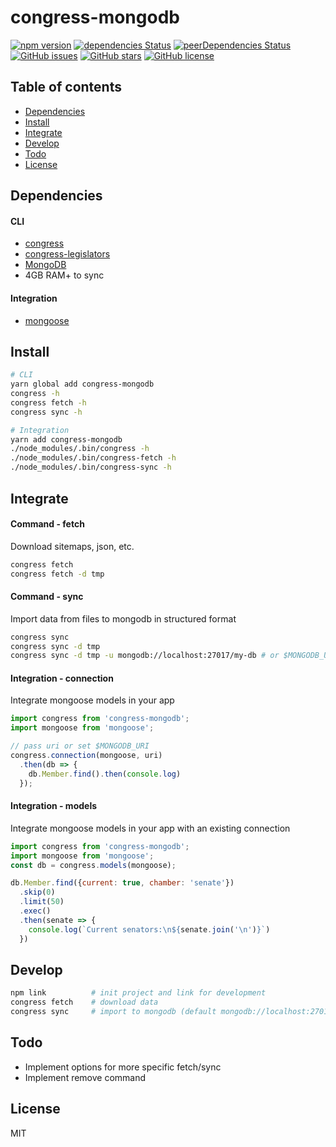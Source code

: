 # congress-mongodb

[![npm version](https://badge.fury.io/js/congress-mongodb.svg)](http://badge.fury.io/js/congress-mongodb)
[![dependencies Status](https://david-dm.org/hboylan/congress-mongodb/status.svg)](https://david-dm.org/hboylan/congress-mongodb)
[![peerDependencies Status](https://david-dm.org/hboylan/congress-mongodb/peer-status.svg)](https://david-dm.org/hboylan/congress-mongodb?type=peer)
[![GitHub issues](https://img.shields.io/github/issues/hboylan/congress-mongodb.svg)](https://github.com/hboylan/congress-mongodb/issues)
[![GitHub stars](https://img.shields.io/github/stars/hboylan/congress-mongodb.svg)](https://github.com/hboylan/congress-mongodb/stargazers)
[![GitHub license](https://img.shields.io/badge/license-MIT-blue.svg)](https://raw.githubusercontent.com/hboylan/congress-mongodb/master/LICENSE)
<!-- [![Join the chat at https://gitter.im/congress-mongodb/Lobby](https://badges.gitter.im/congress-mongodb/Lobby.svg)](https://gitter.im/congress-mongodb/Lobby?utm_source=badge&utm_medium=badge&utm_campaign=pr-badge&utm_content=badge) -->


## Table of contents

- [Dependencies](#dependencies)
- [Install](#install)
- [Integrate](#integrate)
- [Develop](#develop)
- [Todo](#todo)
- [License](#license)


## Dependencies

#### CLI
- [congress](https://github.com/unitedstates/congress)
- [congress-legislators](https://github.com/unitedstates/congress)
- [MongoDB](https://www.mongodb.com/download-center#community)
- 4GB RAM+ to sync

#### Integration
- [mongoose](https://npmjs.org/packages/mongoose)


## Install

```sh
# CLI
yarn global add congress-mongodb
congress -h
congress fetch -h
congress sync -h

# Integration
yarn add congress-mongodb
./node_modules/.bin/congress -h
./node_modules/.bin/congress-fetch -h
./node_modules/.bin/congress-sync -h
```


## Integrate

#### Command - fetch
Download sitemaps, json, etc.
```sh
congress fetch
congress fetch -d tmp
```

#### Command - sync
Import data from files to mongodb in structured format
```sh
congress sync
congress sync -d tmp
congress sync -d tmp -u mongodb://localhost:27017/my-db # or $MONGODB_URI
```

#### Integration - connection
Integrate mongoose models in your app
```js
import congress from 'congress-mongodb';
import mongoose from 'mongoose';

// pass uri or set $MONGODB_URI
congress.connection(mongoose, uri)
  .then(db => {
    db.Member.find().then(console.log)
  });
```

#### Integration - models
Integrate mongoose models in your app with an existing connection
```js
import congress from 'congress-mongodb';
import mongoose from 'mongoose';
const db = congress.models(mongoose);

db.Member.find({current: true, chamber: 'senate'})
  .skip(0)
  .limit(50)
  .exec()
  .then(senate => {
    console.log(`Current senators:\n${senate.join('\n')}`)
  })
```


## Develop

```sh
npm link          # init project and link for development
congress fetch    # download data
congress sync     # import to mongodb (default mongodb://localhost:27017/congress)
```


## Todo

- Implement options for more specific fetch/sync
- Implement remove command


## License

MIT
